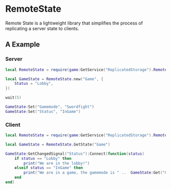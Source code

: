 # RemoteState
 
Remote State is a lightweight library that simplifies the process of replicating a server state to clients.

## A  Example

### Server

```lua
local RemoteState = require(game:GetService("ReplicatedStorage").RemoteState)

local GameState = RemoteState.new("Game", {
    Status = "Lobby",
})

wait(5)

GameState:Set("Gamemode", "Swordfight")
GameState:Set("Status", "InGame")
```

### Client

```lua
local RemoteState = require(game:GetService("ReplicatedStorage").RemoteState)

local GameState = RemoteState.GetState("Game")

GameState:GetChangedSignal("Status"):Connect(function(status)
    if status == "Lobby" then
        print("We are in the lobby!")
    elseif status == "InGame" then
        print("We are in a game, the gamemode is " ..  GameState:Get("Gamemode"))
    end
end)
```